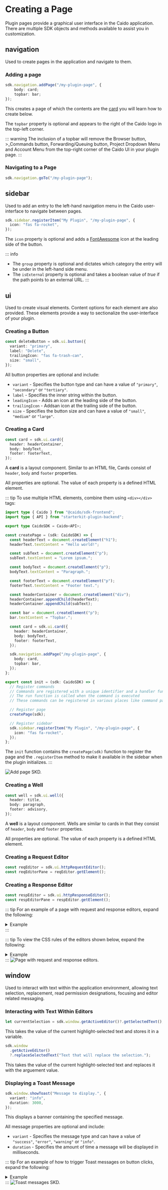 # Creating a Page

Plugin pages provide a graphical user interface in the Caido application. There are multiple SDK objects and methods available to assist you in customization.

## navigation

Used to create pages in the application and navigate to them.

### Adding a page

```ts
sdk.navigation.addPage("/my-plugin-page", {
    body: card;
    topbar: bar;
});
```

This creates a page of which the contents are the [card](#creating-a-card) you will learn how to create below.

The `topbar` property is optional and appears to the right of the Caido logo in the top-left corner.

::: warning
The inclusion of a topbar will remove the Browser button, >\_Commands button, Forwarding/Queuing button, Project Dropdown Menu and Account Menu from the top-right corner of the Caido UI in your plugin page.
:::

### Navigating to a Page

```ts
sdk.navigation.goTo("/my-plugin-page");
```

## sidebar

Used to add an entry to the left-hand navigation menu in the Caido user-interface to navigate between pages.

```ts
sdk.sidebar.registerItem("My Plugin", "/my-plugin-page", {
  icon: "fas fa-rocket",
});
```

The `icon` property is optional and adds a [FontAwesome](https://fontawesome.com/icons) icon at the leading side of the button.

::: info

- The `group` property is optional and dictates which category the entry will be under in the left-hand side menu.
- The `isExternal` property is optional and takes a boolean value of _true_ if the path points to an external URL.
  :::

## ui

Used to create visual elements. Content options for each element are also provided. These elements provide a way to sectionalize the user-interface of your plugin.

### Creating a Button

```ts
const deleteButton = sdk.ui.button({
  variant: "primary",
  label: "Delete",
  trailingIcon: "fas fa-trash-can",
  size: "small",
});
```

All button properties are optional and include:

- `variant` - Specifies the button type and can have a value of `"primary"`, `"secondary"` or `"tertiary"`.
- `label` - Specifies the inner string within the button.
- `leadingIcon` - Adds an icon at the leading side of the button.
- `trailingIcon` - Addsan icon at the trailing side of the button.
- `size` - Specifies the button size and can have a value of `"small"`, `"medium"` or `"large"`.

### Creating a Card

```ts
const card = sdk.ui.card({
  header: headerContainer,
  body: bodyText,
  footer: footerText,
});
```

A **card** is a layout component. Similar to an HTML file, Cards consist of `header`, `body` and `footer` properties.

All properties are optional. The value of each property is a defined HTML element.

::: tip
To use multiple HTML elements, combine them using `<div></div>` tags:

```ts
import type { Caido } from "@caido/sdk-frontend";
import type { API } from "starterkit-plugin-backend";

export type CaidoSDK = Caido<API>;

const createPage = (sdk: CaidoSDK) => {
  const headerText = document.createElement("h1");
  headerText.textContent = "Hello world!";

  const subText = document.createElement("p");
  subText.textContent = "Lorem ipsum.";

  const bodyText = document.createElement("p");
  bodyText.textContent = "Paragraph.";

  const footerText = document.createElement("p");
  footerText.textContent = "Footer text.";

  const headerContainer = document.createElement("div");
  headerContainer.appendChild(headerText);
  headerContainer.appendChild(subText);

  const bar = document.createElement("p");
  bar.textContent = "Topbar.";

  const card = sdk.ui.card({
    header: headerContainer,
    body: bodyText,
    footer: footerText,
  });

  sdk.navigation.addPage("/my-plugin-page", {
    body: card,
    topbar: bar,
  });
};

export const init = (sdk: CaidoSDK) => {
  // Register commands
  // Commands are registered with a unique identifier and a handler function
  // The run function is called when the command is executed
  // These commands can be registered in various places like command palette, context menu, etc.

  // Register page
  createPage(sdk);

  // Register sidebar
  sdk.sidebar.registerItem("My Plugin", "/my-plugin-page", {
    icon: "fas fa-rocket",
  });
};
```

The `init` function contains the `createPage(sdk)` function to register the page and the `.registerItem` method to make it available in the sidebar when the plugin initializes.
:::

<img alt="Add page SKD." src="/_images/add_page_sdk.png" center/>

### Creating a Well

```ts
const well = sdk.ui.well({
  header: title,
  body: paragraph,
  footer: advisory,
});
```

A **well** is a layout component. Wells are similar to cards in that they consist of `header`, `body` and `footer` properties.

All properties are optional. The value of each property is a defined HTML element.

### Creating a Request Editor

```ts
const reqEditor = sdk.ui.httpRequestEditor();
const reqEditorPane = reqEditor.getElement();
```

### Creating a Response Editor

```ts
const respEditor = sdk.ui.httpResponseEditor();
const respEditorPane = respEditor.getElement();
```

::: tip
For an example of a page with request and response editors, expand the following:

<details>
<summary>Example</summary>

```ts
import type { Caido } from "@caido/sdk-frontend";
import type { API } from "starterkit-plugin-backend";

export type CaidoSDK = Caido<API>;

const createPage = (sdk: CaidoSDK) => {
  const headerText = document.createElement("h1");
  headerText.textContent = "Hello world!";

  const subText = document.createElement("p");
  subText.textContent = "Lorem ipsum.";

  const bodyText = document.createElement("p");
  bodyText.textContent = "Paragraph.";

  const reqEditor = sdk.ui.httpRequestEditor();
  const reqEditorPane = reqEditor.getElement();
  const respEditor = sdk.ui.httpResponseEditor();
  const respEditorPane = respEditor.getElement();

  const footerText = document.createElement("p");
  footerText.textContent = "Footer text.";

  const headerContainer = document.createElement("div");
  headerContainer.appendChild(headerText);
  headerContainer.appendChild(subText);

  const bodyContainer = document.createElement("div");
  bodyContainer.appendChild(bodyText);

  const editorsContainer = document.createElement("div");
  editorsContainer.classList.add("editors-container");

  reqEditorPane.classList.add("editor-pane");
  respEditorPane.classList.add("editor-pane");

  editorsContainer.appendChild(reqEditorPane);
  editorsContainer.appendChild(respEditorPane);

  bodyContainer.appendChild(editorsContainer);

  const bar = document.createElement("p");
  bar.textContent = "Topbar.";

  const card = sdk.ui.card({
    header: headerContainer,
    body: bodyContainer,
    footer: footerText,
  });

  sdk.navigation.addPage("/my-plugin-page", {
    body: card,
    topbar: bar,
  });
};

export const init = (sdk: CaidoSDK) => {
  createPage(sdk);
  sdk.sidebar.registerItem("My Plugin", "/my-plugin-page", {
    icon: "fas fa-rocket",
  });
};
```

</details>
:::

::: tip
To view the CSS rules of the editors shown below, expand the following:

<details>
<summary>Example</summary>

``` css
.editors-container {
  display: flex;
  flex-direction: row;
  justify-content: space-between;
  width: 100%;
  height: 100%;
}

.editor-pane {
  flex: 1;
  min-width: 300px;
  min-height: 500px;
  margin: 0 10px;
}

.editor-pane h2 {
  margin: 0;
  padding: 10px;
  border-radius: 4px;
}
```

</details>
:::

<img alt="Page with request and response editors." src="/_images/page_with_req_resp_editors.png" center/>

## window

Used to interact with text within the application environment, allowing text selection, replacement, read permission designations, focusing and editor related messaging.

### Interacting with Text Within Editors

```ts
let currentSelection = sdk.window.getActiveEditor()?.getSelectedText();
```

This takes the value of the current highlight-selected text and stores it in a variable.

```ts
sdk.window
  .getActiveEditor()
  ?.replaceSelectedText("Text that will replace the selection.");
```

This takes the value of the current highlight-selected text and replaces it with the arguement value.

### Displaying a Toast Message

```ts
sdk.window.showToast("Message to display.", {
  variant: "info",
  duration: 3000,
});
```

This displays a banner containing the specified message.

All message properties are optional and include:

- `variant` - Specifies the message type and can have a value of `"success"`, `"error"`, `"warning"` or `"info"`.
- `duration` - Specifies the amount of time a message will be displayed in milliseconds.

::: tip
For an example of how to trigger Toast messages on button clicks, expand the following:

<details>
<summary>Example</summary>

```ts
import type { Caido } from "@caido/sdk-frontend";
import type { API } from "starterkit-plugin-backend";

export type CaidoSDK = Caido<API>;

const createPage = (sdk: CaidoSDK) => {
  const messageButton = sdk.ui.button({
    variant: "primary",
    label: "Message Button",
  });

  messageButton.addEventListener("click", async () => {
    sdk.window.showToast("Message to display.", {
      variant: "info",
      duration: 3000,
    });
  });

  const headerText = document.createElement("h1");
  headerText.textContent = "Hello world!";

  const subText = document.createElement("p");
  subText.textContent = "Lorem ipsum.";

  const bodyText = document.createElement("p");
  bodyText.textContent = "Paragraph.";

  const footerText = document.createElement("p");
  footerText.textContent = "Footer text.";

  const headerContainer = document.createElement("div");
  headerContainer.appendChild(headerText);
  headerContainer.appendChild(subText);
  headerContainer.appendChild(messageButton);

  const bar = document.createElement("p");
  bar.textContent = "Topbar.";

  const card = sdk.ui.card({
    header: headerContainer,
    body: bodyText,
    footer: footerText,
  });

  sdk.navigation.addPage("/my-plugin-page", {
    body: card,
    topbar: bar,
  });
};

export const init = (sdk: CaidoSDK) => {
  // Register commands
  // Commands are registered with a unique identifier and a handler function
  // The run function is called when the command is executed
  // These commands can be registered in various places like command palette, context menu, etc.

  // Register page
  createPage(sdk);

  // Register sidebar
  sdk.sidebar.registerItem("My Plugin", "/my-plugin-page", {
    icon: "fas fa-rocket",
  });
};
```

</details>
:::

<img alt="Toast messages SKD." src="/_images/toast_message_sdk.png" center/>
